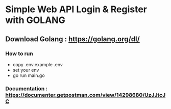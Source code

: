 # Simple Web API Login & Register with GOLANG

## Download Golang : https://golang.org/dl/

### How to run
- copy .env.example .env
- set your env
- go run main.go

### Documentation : https://documenter.getpostman.com/view/14298680/UzJJtcJC